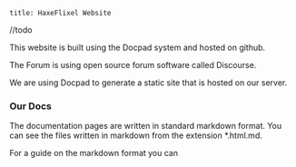 ```
title: HaxeFlixel Website
```


//todo


This website is built using the Docpad system and hosted on github.

The Forum is using open source forum software called Discourse.

We are using Docpad to generate a static site that is hosted on our server. 

### Our Docs

The documentation pages are written in standard markdown format. You can see the files written in markdown from the extension *.html.md.

For a guide on the markdown format you can 